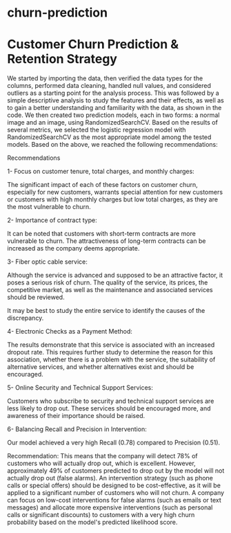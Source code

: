 # churn-prediction
# Customer Churn Prediction & Retention Strategy
We started by importing the data, then verified the data types for the columns, performed data cleaning, handled null values, and considered outliers as a starting point for the analysis process.
This was followed by a simple descriptive analysis to study the features and their effects, as well as to gain a better understanding and familiarity with the data, as shown in the code.
We then created two prediction models, each in two forms: a normal image and an image, using RandomizedSearchCV. Based on the results of several metrics, we selected the logistic regression model with RandomizedSearchCV as the most appropriate model among the tested models.
Based on the above, we reached the following recommendations:

Recommendations

1- Focus on customer tenure, total charges, and monthly charges:

The significant impact of each of these factors on customer churn, especially for new customers, warrants special attention for new customers or customers with high monthly charges but low total charges, as they are the most vulnerable to churn.



2- Importance of contract type:

It can be noted that customers with short-term contracts are more vulnerable to churn. The attractiveness of long-term contracts can be increased as the company deems appropriate.



3- Fiber optic cable service:

Although the service is advanced and supposed to be an attractive factor, it poses a serious risk of churn. The quality of the service, its prices, the competitive market, as well as the maintenance and associated services should be reviewed.



It may be best to study the entire service to identify the causes of the discrepancy.



4- Electronic Checks as a Payment Method:

The results demonstrate that this service is associated with an increased dropout rate. This requires further study to determine the reason for this association, whether there is a problem with the service, the suitability of alternative services, and whether alternatives exist and should be encouraged.



5- Online Security and Technical Support Services:

Customers who subscribe to security and technical support services are less likely to drop out. These services should be encouraged more, and awareness of their importance should be raised.



6- Balancing Recall and Precision in Intervention:



Our model achieved a very high Recall (0.78) compared to Precision (0.51).



Recommendation: This means that the company will detect 78% of customers who will actually drop out, which is excellent. However, approximately 49% of customers predicted to drop out by the model will not actually drop out (false alarms). An intervention strategy (such as phone calls or special offers) should be designed to be cost-effective, as it will be applied to a significant number of customers who will not churn. A company can focus on low-cost interventions for false alarms (such as emails or text messages) and allocate more expensive interventions (such as personal calls or significant discounts) to customers with a very high churn probability based on the model's predicted likelihood score.
